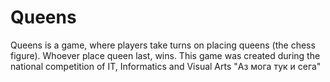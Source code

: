 # Queens
Queens is a game, where players take turns on placing queens (the chess figure). Whoever place queen last, wins. This game was created during the national competition of IT, Informatics and Visual Arts "Аз мога тук и сега"
